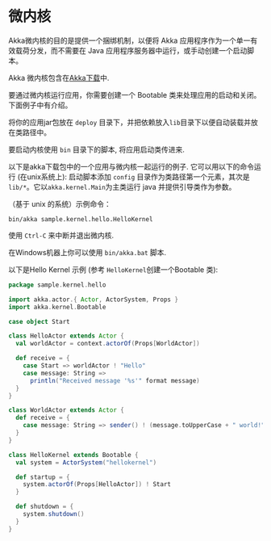# 微内核

Akka微内核的目的是提供一个捆绑机制，以便将 Akka 应用程序作为一个单一有效载荷分发，而不需要在 Java 应用程序服务器中运行，或手动创建一个启动脚本。

Akka 微内核包含在[Akka下载](http://akka.io/downloads)中.

要通过微内核运行应用，你需要创建一个 Bootable 类来处理应用的启动和关闭。下面例子中有介绍。

将你的应用jar包放在 ``deploy`` 目录下，并把依赖放入``lib``目录下以便自动装载并放在类路径中。

要启动内核使用 ``bin`` 目录下的脚本, 将应用启动类传进来.

以下是akka下载包中的一个应用与微内核一起运行的例子. 它可以用以下的命令运行 (在unix系统上):
启动脚本添加 ``config`` 目录作为类路径第一个元素，其次是``lib/*``。它以``akka.kernel.Main``为主类运行 java 并提供引导类作为参数。

（基于 unix 的系统）示例命令：

```
bin/akka sample.kernel.hello.HelloKernel
```

使用 ``Ctrl-C`` 来中断并退出微内核.

在Windows机器上你可以使用 ``bin/akka.bat`` 脚本.

以下是Hello Kernel 示例 (参考 ``HelloKernel``创建一个Bootable 类):

```scala
package sample.kernel.hello

import akka.actor.{ Actor, ActorSystem, Props }
import akka.kernel.Bootable

case object Start

class HelloActor extends Actor {
  val worldActor = context.actorOf(Props[WorldActor])

  def receive = {
    case Start => worldActor ! "Hello"
    case message: String =>
      println("Received message '%s'" format message)
  }
}

class WorldActor extends Actor {
  def receive = {
    case message: String => sender() ! (message.toUpperCase + " world!")
  }
}

class HelloKernel extends Bootable {
  val system = ActorSystem("hellokernel")

  def startup = {
    system.actorOf(Props[HelloActor]) ! Start
  }

  def shutdown = {
    system.shutdown()
  }
}
```

